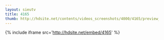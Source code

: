 ```yaml
---
layout: sieutv
title: 4165
thumb: http://hdsite.net/contents/videos_screenshots/4000/4165/preview_360p.mp4.jpg
---
```

{% include iframe src='http://hdsite.net/embed/4165' %}
 
